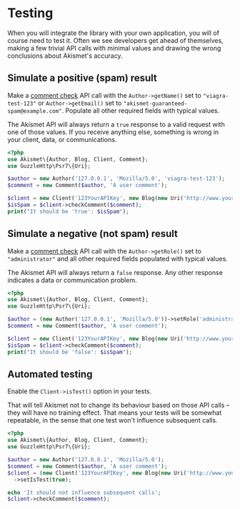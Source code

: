 # Testing
When you will integrate the library with your own application, you will of course need to test it. Often we see developers get ahead of themselves, making a few trivial API calls with minimal values and drawing the wrong conclusions about Akismet's accuracy.

## Simulate a positive (spam) result
Make a [comment check](../features/comment_check.md) API call with the `Author->getName()` set to `"viagra-test-123"` or `Author->getEmail()` set to `"akismet-guaranteed-spam@example.com"`. Populate all other required fields with typical values.

The Akismet API will always return a `true` response to a valid request with one of those values. If you receive anything else, something is wrong in your client, data, or communications.

```php
<?php
use Akismet\{Author, Blog, Client, Comment};
use GuzzleHttp\Psr7\{Uri};

$author = new Author('127.0.0.1', 'Mozilla/5.0', 'viagra-test-123');
$comment = new Comment($author, 'A user comment');

$client = new Client('123YourAPIKey', new Blog(new Uri('http://www.yourblog.com')));
$isSpam = $client->checkComment($comment);
print("It should be 'true': $isSpam");
```

## Simulate a negative (not spam) result
Make a [comment check](../features/comment_check.md) API call with the `Author->getRole()` set to `"administrator"` and all other required fields populated with typical values.

The Akismet API will always return a `false` response. Any other response indicates a data or communication problem.

```php
<?php
use Akismet\{Author, Blog, Client, Comment};
use GuzzleHttp\Psr7\{Uri};

$author = (new Author('127.0.0.1', 'Mozilla/5.0'))->setRole('administrator');
$comment = new Comment($author, 'A user comment');

$client = new Client('123YourAPIKey', new Blog(new Uri('http://www.yourblog.com')));
$isSpam = $client->checkComment($comment);
print("It should be 'false': $isSpam");
```

## Automated testing
Enable the `Client->isTest()` option in your tests.

That will tell Akismet not to change its behaviour based on those API calls – they will have no training effect. That means your tests will be somewhat repeatable, in the sense that one test won't influence subsequent calls.

```php
<?php
use Akismet\{Author, Blog, Client, Comment};
use GuzzleHttp\Psr7\{Uri};

$author = new Author('127.0.0.1', 'Mozilla/5.0');
$comment = new Comment($author, 'A user comment');
$client = (new Client('123YourAPIKey', new Blog(new Uri('http://www.yourblog.com'))))
  ->setIsTest(true);

echo 'It should not influence subsequent calls';
$client->checkComment($comment);
```
